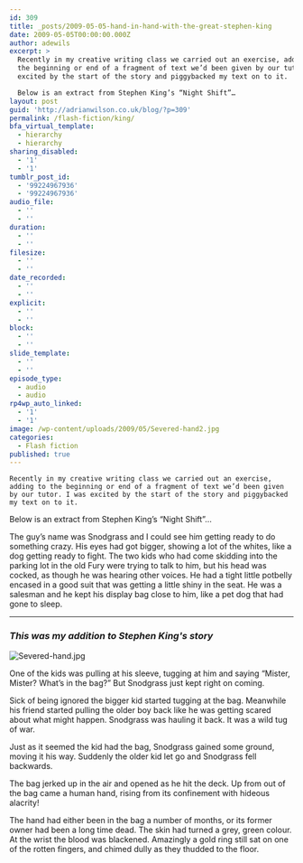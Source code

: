 ```yaml
---
id: 309
title: _posts/2009-05-05-hand-in-hand-with-the-great-stephen-king
date: 2009-05-05T00:00:00.000Z
author: adewils
excerpt: >
  Recently in my creative writing class we carried out an exercise, adding to
  the beginning or end of a fragment of text we’d been given by our tutor. I was
  excited by the start of the story and piggybacked my text on to it.

  Below is an extract from Stephen King’s “Night Shift”…
layout: post
guid: 'http://adrianwilson.co.uk/blog/?p=309'
permalink: /flash-fiction/king/
bfa_virtual_template:
  - hierarchy
  - hierarchy
sharing_disabled:
  - '1'
  - '1'
tumblr_post_id:
  - '99224967936'
  - '99224967936'
audio_file:
  - ''
  - ''
duration:
  - ''
  - ''
filesize:
  - ''
  - ''
date_recorded:
  - ''
  - ''
explicit:
  - ''
  - ''
block:
  - ''
  - ''
slide_template:
  - ''
  - ''
episode_type:
  - audio
  - audio
rp4wp_auto_linked:
  - '1'
  - '1'
image: /wp-content/uploads/2009/05/Severed-hand2.jpg
categories:
  - Flash fiction
published: true
---
```

 
    Recently in my creative writing class we carried out an exercise, adding to the beginning or end of a fragment of text we’d been given by our tutor. I was excited by the start of the story and piggybacked my text on to it.  
    
  Below is an extract from Stephen King’s “Night Shift”…  
  
  The guy’s name was Snodgrass and I could see him getting ready to do something crazy. His eyes had got bigger, showing a lot of the whites, like a dog getting ready to fight. The two kids who had come skidding into the parking lot in the old Fury were trying to talk to him, but his head was cocked, as though he was hearing other voices. He had a tight little potbelly encased in a good suit that was getting a little shiny in the seat. He was a salesman and he kept his display bag close to him, like a pet dog that had gone to sleep. 
  
   --- 
 ### _*This was my addition to Stephen King's story*_

![Severed-hand.jpg]({{site.baseurl}}/_posts/Severed-hand.jpg)

  One of the kids was pulling at his sleeve, tugging at him and saying “Mister, Mister? What’s in the bag?” But Snodgrass just kept right on coming.   
  
  Sick of being ignored the bigger kid started tugging at the bag. Meanwhile his friend started pulling the older boy back like he was getting scared about what might happen. Snodgrass was hauling it back. It was a wild tug of war.   
  
  Just as it seemed the kid had the bag, Snodgrass gained some ground, moving it his way. Suddenly the older kid let go and Snodgrass fell backwards. 
  
  The bag jerked up in the air and opened as he hit the deck. Up from out of the bag came a human hand, rising from its confinement with hideous alacrity! 
  
  The hand had either been in the bag a number of months, or its former owner had been a long time dead. The skin had turned a grey, green colour. At the wrist the blood was blackened. Amazingly a gold ring still sat on one of the rotten fingers, and chimed dully as they thudded to the floor.
